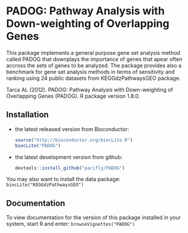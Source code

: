 PADOG: Pathway Analysis with Down-weighting of Overlapping Genes
================================================================

This package implements a general purpose gene set 
analysis method called PADOG that downplays the importance of
genes that apear often accross the sets of genes to be
analyzed. The package provides also a benchmark for gene set
analysis methods in terms of sensitivity and ranking using 24
public datasets from KEGGdzPathwaysGEO package.

Tarca AL (2012). PADOG: Pathway Analysis with Down-weighting of Overlapping Genes (PADOG). R package version 1.8.0.

Installation
------------

-   the latest released version from Bioconductor:
    ``` r
    source("http://bioconductor.org/biocLite.R")
    biocLite("PADOG")
    ```
-   the latest development version from github:
    ``` r
    devtools::install_github("pacifly/PADOG") 
    ```
You may also want to install the data package: `biocLite("KEGGdzPathwaysGEO")`

Documentation
-------------

To view documentation for the version of this package installed in your system, start R and enter: `browseVignettes("PADOG")`

